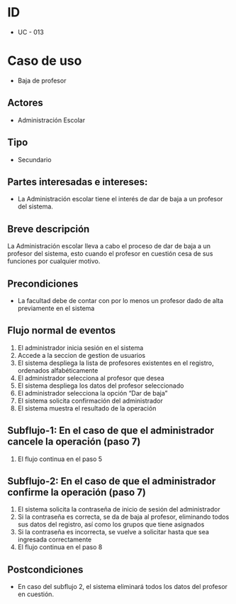 # ID
- UC - 013

# Caso de uso
- Baja de profesor

## Actores
- Administración Escolar

## Tipo
- Secundario

## Partes interesadas e intereses:
- La Administración escolar tiene el interés de dar de baja a un profesor del sistema.

## Breve descripción
La Administración escolar lleva a cabo el proceso de dar de baja a un profesor del sistema, esto cuando el profesor en cuestión cesa de sus funciones por cualquier motivo. 

## Precondiciones
- La facultad debe de contar con por lo menos un profesor dado de alta previamente en el sistema

## Flujo normal de eventos
1. El administrador inicia sesión en el sistema
2. Accede a la seccion de gestion de usuarios
3. El sistema despliega la lista de profesores existentes en el registro, ordenados alfabéticamente
4. El administrador selecciona al profesor que desea
5. El sistema despliega los datos del profesor seleccionado 
6. El administrador selecciona la opción “Dar de baja”
7. El sistema solicita confirmación del administrador
8. El sistema muestra el resultado de la operación 

## Subflujo-1: En el caso de que el administrador cancele la operación (paso 7)
1. El flujo continua en el paso 5

## Subflujo-2: En el caso de que el administrador confirme la operación (paso 7)
1. El sistema solicita la contraseña de inicio de sesión del administrador
2. Si la contraseña es correcta, se da de baja al profesor, eliminando todos sus datos del registro, así como los grupos que tiene asignados
3. Si la contraseña es incorrecta, se vuelve a solicitar hasta que sea ingresada correctamente
4. El flujo continua en el paso 8


## Postcondiciones 

- En caso del subflujo 2, el sistema eliminará todos los datos del profesor en cuestión. 
